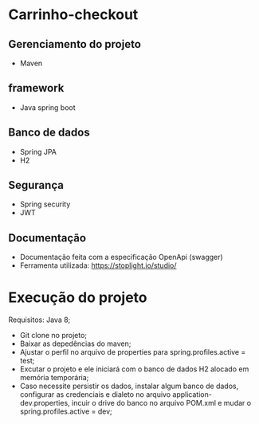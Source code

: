 # Carrinho-checkout

## Gerenciamento do projeto
- Maven

## framework
- Java spring boot
  
## Banco de dados
- Spring JPA
- H2

## Segurança
- Spring security
- JWT

## Documentação
- Documentação feita com a especificação OpenApi (swagger)
- Ferramenta utilizada: https://stoplight.io/studio/

# Execução do projeto

Requisitos: Java 8;

- Git clone no projeto;
- Baixar as depedências do maven;
- Ajustar o perfil no arquivo de properties para spring.profiles.active = test;
- Excutar o projeto e ele iniciará com o banco de dados H2 alocado em memória temporária;
- Caso necessite persistir os dados, instalar algum banco de dados, configurar as credenciais e dialeto no arquivo application-dev.properties, incuir o drive do banco no arquivo POM.xml e mudar o spring.profiles.active = dev;
